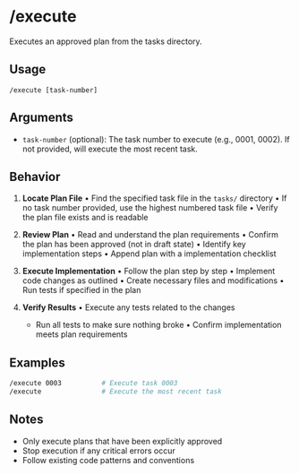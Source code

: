 # /execute

Executes an approved plan from the tasks directory.

## Usage
```
/execute [task-number]
```

## Arguments
- `task-number` (optional): The task number to execute (e.g., 0001, 0002). If not provided, will execute the most recent task.

## Behavior
1. **Locate Plan File**
   • Find the specified task file in the `tasks/` directory
   • If no task number provided, use the highest numbered task file
   • Verify the plan file exists and is readable
   
2. **Review Plan**
   • Read and understand the plan requirements
   • Confirm the plan has been approved (not in draft state)
   • Identify key implementation steps
   • Append plan with a implementation checklist

3. **Execute Implementation**
   • Follow the plan step by step
   • Implement code changes as outlined
   • Create necessary files and modifications
   • Run tests if specified in the plan

4. **Verify Results**
   • Execute any tests related to the changes
   - Run all tests to make sure nothing broke
   • Confirm implementation meets plan requirements


## Examples
```bash
/execute 0003          # Execute task 0003
/execute               # Execute the most recent task
```

## Notes
- Only execute plans that have been explicitly approved
- Stop execution if any critical errors occur
- Follow existing code patterns and conventions